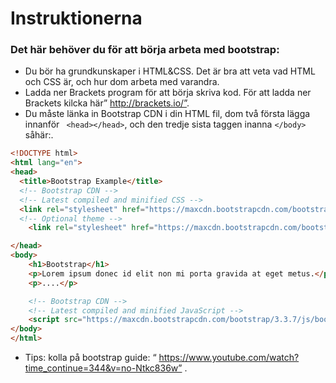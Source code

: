 # Instruktionerna
### Det här behöver du för att börja arbeta med bootstrap:
* Du bör ha grundkunskaper i HTML&CSS. Det är bra att veta vad HTML och CSS är, och hur dom arbeta med varandra.
* Ladda ner Brackets program för att börja skriva kod. För att ladda ner Brackets kilcka här” http://brackets.io/”.  
* Du måste länka in Bootstrap CDN i din HTML fil, dom två första lägga innanför ``` <head></head>```, och den tredje sista taggen inanna ```</body>``` såhär:.

```html
<!DOCTYPE html>
<html lang="en">
<head>
  <title>Bootstrap Example</title>
  <!-- Bootstrap CDN -->
  <!-- Latest compiled and minified CSS -->
  <link rel="stylesheet" href="https://maxcdn.bootstrapcdn.com/bootstrap/3.3.7/css/bootstrap.min.css" integrity="sha384-BVYiiSIFeK1dGmJRAkycuHAHRg32OmUcww7on3RYdg4Va+PmSTsz/K68vbdEjh4u" crossorigin="anonymous">
  <!-- Optional theme -->
	<link rel="stylesheet" href="https://maxcdn.bootstrapcdn.com/bootstrap/3.3.7/css/bootstrap-theme.min.css" integrity="sha384-rHyoN1iRsVXV4nD0JutlnGaslCJuC7uwjduW9SVrLvRYooPp2bWYgmgJQIXwl/Sp" crossorigin="anonymous">

</head>
<body>
	<h1>Bootstrap</h1>
	<p>Lorem ipsum donec id elit non mi porta gravida at eget metus.</p>
	<p>....</p>

	<!-- Bootstrap CDN -->
	<!-- Latest compiled and minified JavaScript -->
	<script src="https://maxcdn.bootstrapcdn.com/bootstrap/3.3.7/js/bootstrap.min.js" integrity="sha384-Tc5IQib027qvyjSMfHjOMaLkfuWVxZxUPnCJA7l2mCWNIpG9mGCD8wGNIcPD7Txa" crossorigin="anonymous"></script>
</body>
</html>
```

* Tips: kolla på bootstrap guide: “ https://www.youtube.com/watch?time_continue=344&v=no-Ntkc836w” .  



